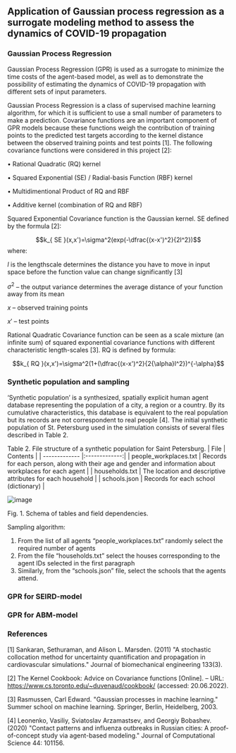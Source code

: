 ## Application of Gaussian process regression as a surrogate modeling method to assess the dynamics of COVID-19 propagation

### Gaussian Process Regression

Gaussian Process Regression (GPR) is used as a surrogate to minimize the time costs of the agent-based model, as well as to demonstrate the possibility of estimating the dynamics of COVID-19 propagation with different sets of input parameters.

Gaussian Process Regression is a class of supervised machine learning algorithm, for which it is sufficient to use a small number of parameters to make a prediction. Covariance functions are an important component of GPR models because these functions weigh the contribution of training points to the predicted test targets according to the kernel distance between the observed training points and test points [1]. The following covariance functions were considered in this project [2]:

•	Rational Quadratic (RQ) kernel

•	Squared Exponential (SE) / Radial-basis Function (RBF) kernel 

•	Multidimentional Product of RQ and RBF

•	Additive kernel (combination of RQ and RBF)

Squared Exponential Covariance function is the Gaussian kernel. SE defined by the formula [2]:

$$k_{ SE }(x,x')=\sigma^2(exp(-\dfrac{(x-x')^2}{2l^2})$$
where:

$l$ is the lengthscale determines the distance you have to move in input space before the function value can change significantly [3]

$\sigma^2$ – the output variance determines the average distance of your function away from its mean

$x$ – observed training points

$x'$ – test points 

Rational Quadratic Covariance function can be seen as a scale mixture (an infinite sum) of squared exponential covariance functions with different characteristic length-scales [3]. RQ is defined by formula:

$$k_{ RQ }(x,x')=\sigma^2(1+(\dfrac{(x-x')^2}{2{\alpha}l^2})^{-\alpha}$$

### Synthetic population and sampling

‘Synthetic population’ is a synthesized, spatially explicit human agent database representing the population of a city, a region or a country. By its cumulative characteristics, this database is equivalent to the real population but its records are not correspondent to real people [4]. The initial synthetic population of St. Petersburg used in the simulation consists of several files described in Table 2.

Table 2. File structure of a synthetic population for Saint Petersburg.
| File        | Contents           |
| ------------- |:-------------:|
| people_workplaces.txt     | Records for each person, along with their age and gender and information about workplaces for each agent |
| households.txt      | The location and descriptive attributes for each household      |
| schools.json  | Records for each school (dictionary)      |

![image](https://user-images.githubusercontent.com/59513334/188823077-6b6e301a-92c2-4c0b-b366-263dea6416bd.png 'Fig. 1. Schema of tables and field dependencies.')

Fig. 1. Schema of tables and field dependencies.

Sampling algorithm:
1. From the list of all agents “people_workplaces.txt” randomly select the required number of agents
2. From the file “households.txt” select the houses corresponding to the agent IDs selected in the first paragraph
3. Similarly, from the “schools.json” file, select the schools that the agents attend.


### GPR for SEIRD-model

### GPR for ABM-model

### References
[1] Sankaran, Sethuraman, and Alison L. Marsden. (2011) "A stochastic collocation method for uncertainty quantification and propagation in cardiovascular simulations." Journal of biomechanical engineering 133(3).

[2] The Kernel Cookbook: Advice on Covariance functions [Online]. – URL: https://www.cs.toronto.edu/~duvenaud/cookbook/ (accessed: 20.06.2022).

[3] Rasmussen, Carl Edward. "Gaussian processes in machine learning." Summer school on machine learning. Springer, Berlin, Heidelberg, 2003.

[4] Leonenko, Vasiliy, Sviatoslav Arzamastsev, and Georgiy Bobashev. (2020) "Contact patterns and influenza outbreaks in Russian cities: A proof-of-concept study via agent-based modeling." Journal of Computational Science 44: 101156.

